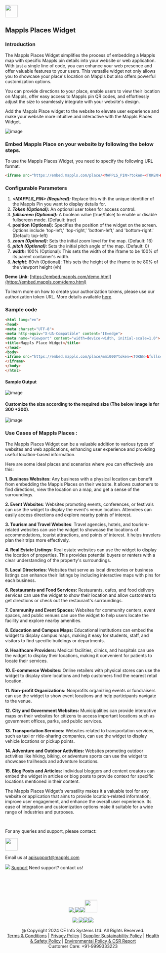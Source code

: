 [<img src="https://about.mappls.com/about/images/MAPPLS-MapmyIndia-logo.png" height="40"/> </p>](https://about.mappls.com/api/)
## Mappls Places Widget

### Introduction
The Mappls Places Widget simplifies the process of embedding a Mappls map with specific Mappls pin details into your website or web application. With just a single line of code, you can enhance your web presence and offer valuable features to your users. This versatile widget not only allows you to showcase your place's location on Mappls but also offers powerful customization options.

You can provide directions to your place, enable users to view their location on Mappls, offer easy access to Mappls pin QR codes, and effortlessly adjust the size to seamlessly integrate with your website's design.

Add the Mappls Place widget to the website to elevate user experience and make your website more intuitive and interactive with the Mappls Places Widget.

![image](https://github.com/mappls-api/mapmyindia-api-addendums/assets/59359484/2deb988b-af33-45b9-a950-980e6024dddf)


### Embed Mappls Place on your website by following the below steps.

To use the Mappls Places Widget, you need to specify the following URL format:
```html
<iframe src="https://embed.mappls.com/place/<MAPPLS_PIN>?token=<TOKEN>&fullscreen=true&position=top-left&zoom=16&pitch=45" style="width: 100%; height: 80vh;" allowfullscreen="">
```

### Configurable Parameters

1. ***<MAPPLS_PIN> (Required):*** Replace this with the unique identifier of the Mappls Pin you want to display details for.
2. ***Token (Optional):*** An optional user token for access control.
3. ***fullscreen (Optional):*** A boolean value (true/false) to enable or disable fullscreen mode. (Default: true)
4. **position (Optional):** Specifies the position of the widget on the screen. Options include 'top-left,' 'top-right,' 'bottom-left,' and 'bottom-right.' (Default: top-left)
5. ***zoom (Optional):*** Sets the initial zoom level for the map. (Default: 16)
6. ***pitch (Optional):*** Sets the initial pitch angle of the map. (Default: 0)
7. ***width:*** 100% (Optional): This sets the width of the  iframe to be 100% of its parent container's width.
8. ***height:*** 80vh (Optional): This sets the height of the iframe to be 80% of the viewport height (vh)
 
**Demo Link**: [https://embed.mappls.com/demo.html](https://embed.mappls.com/demo.html)

To learn more on how to create your authorization tokens, please use our authorization token URL. More details available [here](https://developer.mappls.com/mapping/tokenGeneration/).

### Sample code
```html
<html lang="en">
<head>
<meta charset="UTF-8">
<meta http-equiv="X-UA-Compatible" content="IE=edge">
<meta name="viewport" content="width=device-width, initial-scale=1.0">
<title>Mappls Place Widget</title>
</head>
<body>
<iframe src="https://embed.mappls.com/place/mmi000?token=<TOKEN>&fullscreen=true&position=top-left&zoom=16&pitch=45" style="width: 100%; height: 80vh;" title="embed Example" allowfullscreen="">
</iframe>
</body>
</html>
```
#### Sample Output
![image](https://github.com/mappls-api/mapmyindia-api-addendums/assets/59359484/45e9d6e2-6922-4e38-9aa7-8257483f2e2c)

#### Customize the size according to the required size (The below image is for 300 *300). 
![image](https://github.com/mappls-api/mapmyindia-api-addendums/assets/59359484/f1843f98-073c-4d79-b749-44e389391fe9)

### Use Cases of Mappls Places :

The Mappls Places Widget can be a valuable addition to various types of websites and web applications, enhancing user experience and providing useful location-based information.

Here are some ideal places and scenarios where you can effectively use this:

**1. Business Websites**: Any business with a physical location can benefit from embedding the Mappls Places on their website. It allows customers to find directions, view the location on a map, and get a sense of the surroundings.

**2. Event Websites**: Websites promoting events, conferences, or festivals can use the widget to display the event's venue location. Attendees can easily access directions and explore nearby points of interest.

**3. Tourism and Travel Websites**: Travel agencies, hotels, and tourism-related websites can use the widget to showcase the locations of accommodations, tourist attractions, and points of interest. It helps travelers plan their trips more effectively.

**4. Real Estate Listings**: Real estate websites can use the widget to display the location of properties. This provides potential buyers or renters with a clear understanding of the property's surroundings.

**5. Local Directories**: Websites that serve as local directories or business listings can enhance their listings by including interactive maps with pins for each business.

**6. Restaurants and Food Services:** Restaurants, cafes, and food delivery services can use the widget to show their location and allow customers to get directions or check out the restaurant's surroundings.

**7. Community and Event Spaces:** Websites for community centers, event spaces, and public venues can use the widget to help users locate the facility and explore nearby amenities.

**8. Education and Campus Maps:** Educational institutions can embed the widget to display campus maps, making it easy for students, staff, and visitors to find specific buildings or departments.

**9. Healthcare Providers:** Medical facilities, clinics, and hospitals can use the widget to display their locations, making it convenient for patients to locate their services.

**10. E-commerce Websites:** Online retailers with physical stores can use the widget to display store locations and help customers find the nearest retail location.

**11. Non-profit Organizations:** Nonprofits organizing events or fundraisers can use the widget to show event locations and help participants navigate to the venue.

**12. City and Government Websites:** Municipalities can provide interactive maps on their websites for citizens to access important locations such as government offices, parks, and public services.

**13. Transportation Services:** Websites related to transportation services, such as taxi or ride-sharing companies, can use the widget to display vehicle locations or pickup points.

**14. Adventure and Outdoor Activities:** Websites promoting outdoor activities like hiking, biking, or adventure sports can use the widget to showcase trailheads and adventure locations.

**15. Blog Posts and Articles:** Individual bloggers and content creators can embed the widget in articles or blog posts to provide context for specific locations mentioned in their content.

The Mappls Places Widget's versatility makes it a valuable tool for any website or application that aims to provide location-related information, improve user engagement, and enhance the overall user experience. Its ease of integration and customization options make it suitable for a wide range of industries and purposes.


<br>

For any queries and support, please contact: 

[<img src="https://about.mappls.com/images/mappls-logo.svg" height="40"/> </p>](https://about.mappls.com/api/)
Email us at [apisupport@mappls.com](mailto:apisupport@mappls.com)


![](https://www.mapmyindia.com/api/img/icons/support.png)
[Support](https://about.mappls.com/contact/)
Need support? contact us!

<br></br>
<br></br>

[<p align="center"> <img src="https://forum.mappls.com/uploads/default/original/1X/06259be1fb3006347ade2ee843cf16e9f16ce997.png"/> ](https://forum.mappls.com/)[![](https://www.mapmyindia.com/api/img/icons/blog.png)](https://about.mappls.com/blog/)[![](https://www.mapmyindia.com/api/img/icons/gethub.png)](https://github.com/mappls-api)[<img src="https://mmi-api-team.s3.ap-south-1.amazonaws.com/API-Team/npm-logo.one-third%5B1%5D.png" height="40"/> </p>](https://www.npmjs.com/org/mapmyindia) 



[<p align="center"> <img src="https://www.mapmyindia.com/june-newsletter/icon4.png"/> ](https://www.facebook.com/Mapplsofficial)[![](https://www.mapmyindia.com/june-newsletter/icon2.png)](https://twitter.com/mappls)[![](https://www.mapmyindia.com/newsletter/2017/aug/llinkedin.png)](https://www.linkedin.com/company/mappls/)[![](https://www.mapmyindia.com/june-newsletter/icon3.png)](https://www.youtube.com/channel/UCAWvWsh-dZLLeUU7_J9HiOA)




<div align="center">@ Copyright 2024 CE Info Systems Ltd. All Rights Reserved.</div>

<div align="center"> <a href="https://about.mappls.com/api/terms-&-conditions">Terms & Conditions</a> | <a href="https://about.mappls.com/about/privacy-policy">Privacy Policy</a> | <a href="https://about.mappls.com/pdf/mapmyIndia-sustainability-policy-healt-labour-rules-supplir-sustainability.pdf">Supplier Sustainability Policy</a> | <a href="https://about.mappls.com/pdf/Health-Safety-Management.pdf">Health & Safety Policy</a> | <a href="https://about.mappls.com/pdf/Environment-Sustainability-Policy-CSR-Report.pdf">Environmental Policy & CSR Report</a>

<div align="center">Customer Care: +91-9999333223</div>